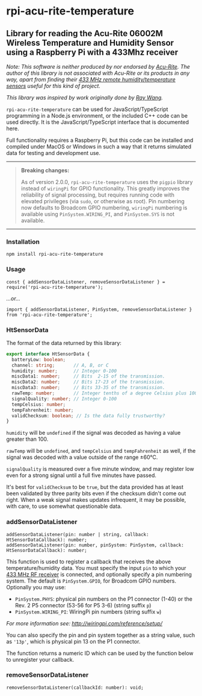 # rpi-acu-rite-temperature

## Library for reading the Acu-Rite 06002M Wireless Temperature and Humidity Sensor using a Raspberry Pi with a 433Mhz receiver

_Note: This software is neither produced by nor endorsed by [Acu-Rite](https://acu-rite.com/site/). The author of this library is not associated with Acu-Rite or its products in any way, apart from finding their [433 MHz remote humidity/temperature sensors](https://www.amazon.com/gp/product/B00T0K8NXC/) useful for this kind of project._

_This library was inspired by work originally done by [Ray Wang](http://rayshobby.net/?p=8998)._

`rpi-acu-rite-temperature` can be used for JavaScript/TypeScript programming in a Node.js environment, or the included C++ code can be used directly. It is the JavaScript/TypeScript interface that is documented here.

Full functionality requires a Raspberry Pi, but this code can be installed and compiled under MacOS or Windows in such a way that it returns simulated data for testing and development use.

---
> **Breaking changes:**
>
> As of version 2.0.0, `rpi-acu-rite-temperature` uses the `pigpio` library instead of `wiringPi` for GPIO functionality. This greatly improves the reliability of signal processing, but requires running code with elevated privileges (via `sudo`, or otherwise as root). Pin numbering now defaults to Broadcom GPIO numbering, `wiringPi` numbering is available using `PinSystem.WIRING_PI`, and `PinSystem.SYS` is not available.
---

### Installation

`npm install rpi-acu-rite-temperature`

### Usage

`const { addSensorDataListener, removeSensorDataListener } = require('rpi-acu-rite-temperature');`

_...or..._

`import { addSensorDataListener, PinSystem, removeSensorDataListener } from 'rpi-acu-rite-temperature';`

### HtSensorData

The format of the data returned by this library:

```typescript
export interface HtSensorData {
  batteryLow: boolean;
  channel: string;       // A, B, or C
  humidity: number;      // Integer 0-100
  miscData1: number;     // Bits  2-15 of the transmission.
  miscData2: number;     // Bits 17-23 of the transmission.
  miscData3: number;     // Bits 33-35 of the transmission.
  rawTemp: number;       // Integer tenths of a degree Celsius plus 1000 (original transmission data format)
  signalQuality: number; // Integer 0-100
  tempCelsius: number;
  tempFahrenheit: number;
  validChecksum: boolean; // Is the data fully trustworthy?
}
```
`humidity` will be `undefined` if the signal was decoded as having a value greater than 100.

`rawTemp` will be `undefined`, and `tempCelsius` and `tempFahrenheit` as well, if the signal was decoded with a value outside of the range ±60°C.

`signalQuality` is measured over a five minute window, and may register low even for a strong signal until a full five minutes have passed.

It's best for `validChecksum` to be `true`, but the data provided has at least been validated by three parity bits even if the checksum didn't come out right. When a weak signal makes updates infrequent, it may be possible, with care, to use somewhat questionable data.

### addSensorDataListener

```
addSensorDataListener(pin: number | string, callback: HtSensorDataCallback): number;
addSensorDataListener(pin: number, pinSystem: PinSystem, callback: HtSensorDataCallback): number;
```

This function is used to register a callback that receives the above temperature/humidity data. You must specify the input `pin` to which your [433 MHz RF receiver](https://www.amazon.com/gp/product/B00HEDRHG6/) is connected, and optionally specify a pin numbering system. The default is `PinSystem.GPIO`, for Broadcom GPIO numbers. Optionally you may use:

* `PinSystem.PHYS`: physical pin numbers on the P1 connector (1-40) or the Rev. 2 P5 connector (53-56 for P5 3-6) (string suffix `p`)
* `PinSystem.WIRING_PI`: WiringPi pin numbers (string suffix `w`)

_For more information see: http://wiringpi.com/reference/setup/_

You can also specify the pin and pin system together as a string value, such as `'13p'`, which is physical pin 13 on the P1 connector.

The function returns a numeric ID which can be used by the function below to unregister your callback.

### removeSensorDataListener

```
removeSensorDataListener(callbackId: number): void;
```
